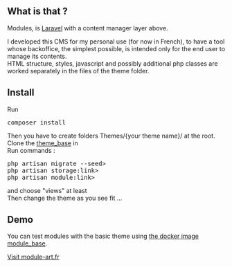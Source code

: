 ## What is that ?
<p>Modules, is <a href="https://laravel.com/">Laravel</a> with a content manager layer above.</p>
<p>I developed this CMS for my personal use (for now in French), to have a tool whose backoffice, the simplest possible, is intended only for the end user to manage its contents.<br>
HTML structure, styles, javascript and possibly additional php classes are worked separately in the files of the theme folder.</p>

## Install
Run
<pre>composer install</pre>
Then you have to create folders Themes/{your theme name}/ at the root.<br>
Clone the <a href="https://framagit.org/module-art/theme-base" target="_blank">theme_base</a> in<br>
Run commands :<br>
<pre>
php artisan migrate --seed>
php artisan storage:link>
php artisan module:link>
</pre>
and choose "views" at least<br>
Then change the theme as you see fit ...

## Demo
You can test modules with the basic theme using <a href="https://hub.docker.com/r/moduleart/module_base" target="_blank">the docker image module_base</a>.

<a href="https://module-art.fr" target="_blank">Visit module-art.fr</a>
